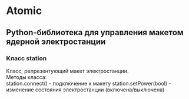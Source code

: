 # Atomic
## Python-библиотека для управления макетом ядерной электростанции

### Класс station
Класс, репрезентующий макет электростанции.  
Методы класса:  
station.connect() - подключение к макету
station.setPower(bool) - изменение состояния электростанции (включена/выключена)

